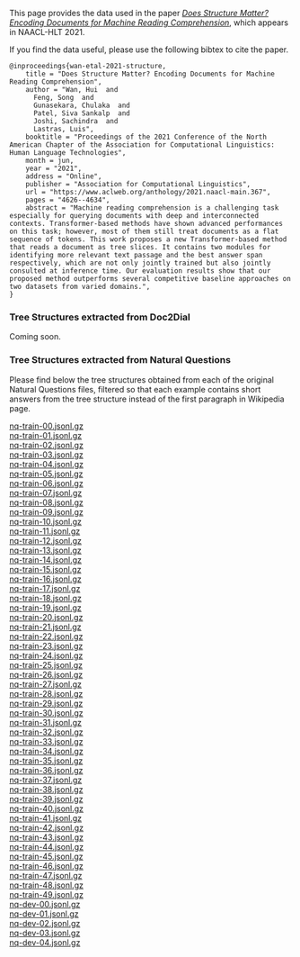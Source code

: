 
This page provides the data used in the paper *[Does Structure Matter? Encoding Documents for Machine Reading Comprehension](https://www.aclweb.org/anthology/2021.naacl-main.367.pdf)*, which appears in NAACL-HLT 2021.

If you find the data useful, please use the following bibtex to cite the paper.
```
@inproceedings{wan-etal-2021-structure,
    title = "Does Structure Matter? Encoding Documents for Machine Reading Comprehension",
    author = "Wan, Hui  and
      Feng, Song  and
      Gunasekara, Chulaka  and
      Patel, Siva Sankalp  and
      Joshi, Sachindra  and
      Lastras, Luis",
    booktitle = "Proceedings of the 2021 Conference of the North American Chapter of the Association for Computational Linguistics: Human Language Technologies",
    month = jun,
    year = "2021",
    address = "Online",
    publisher = "Association for Computational Linguistics",
    url = "https://www.aclweb.org/anthology/2021.naacl-main.367",
    pages = "4626--4634",
    abstract = "Machine reading comprehension is a challenging task especially for querying documents with deep and interconnected contexts. Transformer-based methods have shown advanced performances on this task; however, most of them still treat documents as a flat sequence of tokens. This work proposes a new Transformer-based method that reads a document as tree slices. It contains two modules for identifying more relevant text passage and the best answer span respectively, which are not only jointly trained but also jointly consulted at inference time. Our evaluation results show that our proposed method outperforms several competitive baseline approaches on two datasets from varied domains.",
}
```


### Tree Structures extracted from Doc2Dial
Coming soon.

### Tree Structures extracted from Natural Questions
Please find below the tree structures obtained from each of the original Natural Questions files, filtered so that each example contains short answers from the tree structure instead of the first paragraph in Wikipedia page.

[nq-train-00.jsonl.gz](http://html2struct.github.io/nq_files/nq-train-00.jsonl.gz) \
[nq-train-01.jsonl.gz](http://html2struct.github.io/nq_files/nq-train-01.jsonl.gz) \
[nq-train-02.jsonl.gz](http://html2struct.github.io/nq_files/nq-train-02.jsonl.gz) \
[nq-train-03.jsonl.gz](http://html2struct.github.io/nq_files/nq-train-03.jsonl.gz) \
[nq-train-04.jsonl.gz](http://html2struct.github.io/nq_files/nq-train-04.jsonl.gz) \
[nq-train-05.jsonl.gz](http://html2struct.github.io/nq_files/nq-train-05.jsonl.gz) \
[nq-train-06.jsonl.gz](http://html2struct.github.io/nq_files/nq-train-06.jsonl.gz) \
[nq-train-07.jsonl.gz](http://html2struct.github.io/nq_files/nq-train-07.jsonl.gz) \
[nq-train-08.jsonl.gz](http://html2struct.github.io/nq_files/nq-train-08.jsonl.gz) \
[nq-train-09.jsonl.gz](http://html2struct.github.io/nq_files/nq-train-09.jsonl.gz) \
[nq-train-10.jsonl.gz](http://html2struct.github.io/nq_files/nq-train-10.jsonl.gz) \
[nq-train-11.jsonl.gz](http://html2struct.github.io/nq_files/nq-train-11.jsonl.gz) \
[nq-train-12.jsonl.gz](http://html2struct.github.io/nq_files/nq-train-12.jsonl.gz) \
[nq-train-13.jsonl.gz](http://html2struct.github.io/nq_files/nq-train-13.jsonl.gz) \
[nq-train-14.jsonl.gz](http://html2struct.github.io/nq_files/nq-train-14.jsonl.gz) \
[nq-train-15.jsonl.gz](http://html2struct.github.io/nq_files/nq-train-15.jsonl.gz) \
[nq-train-16.jsonl.gz](http://html2struct.github.io/nq_files/nq-train-16.jsonl.gz) \
[nq-train-17.jsonl.gz](http://html2struct.github.io/nq_files/nq-train-17.jsonl.gz) \
[nq-train-18.jsonl.gz](http://html2struct.github.io/nq_files/nq-train-18.jsonl.gz) \
[nq-train-19.jsonl.gz](http://html2struct.github.io/nq_files/nq-train-19.jsonl.gz) \
[nq-train-20.jsonl.gz](http://html2struct.github.io/nq_files/nq-train-20.jsonl.gz) \
[nq-train-21.jsonl.gz](http://html2struct.github.io/nq_files/nq-train-21.jsonl.gz) \
[nq-train-22.jsonl.gz](http://html2struct.github.io/nq_files/nq-train-22.jsonl.gz) \
[nq-train-23.jsonl.gz](http://html2struct.github.io/nq_files/nq-train-23.jsonl.gz) \
[nq-train-24.jsonl.gz](http://html2struct.github.io/nq_files/nq-train-24.jsonl.gz) \
[nq-train-25.jsonl.gz](http://html2struct.github.io/nq_files/nq-train-25.jsonl.gz) \
[nq-train-26.jsonl.gz](http://html2struct.github.io/nq_files/nq-train-26.jsonl.gz) \
[nq-train-27.jsonl.gz](http://html2struct.github.io/nq_files/nq-train-27.jsonl.gz) \
[nq-train-28.jsonl.gz](http://html2struct.github.io/nq_files/nq-train-28.jsonl.gz) \
[nq-train-29.jsonl.gz](http://html2struct.github.io/nq_files/nq-train-29.jsonl.gz) \
[nq-train-30.jsonl.gz](http://html2struct.github.io/nq_files/nq-train-30.jsonl.gz) \
[nq-train-31.jsonl.gz](http://html2struct.github.io/nq_files/nq-train-31.jsonl.gz) \
[nq-train-32.jsonl.gz](http://html2struct.github.io/nq_files/nq-train-32.jsonl.gz) \
[nq-train-33.jsonl.gz](http://html2struct.github.io/nq_files/nq-train-33.jsonl.gz) \
[nq-train-34.jsonl.gz](http://html2struct.github.io/nq_files/nq-train-34.jsonl.gz) \
[nq-train-35.jsonl.gz](http://html2struct.github.io/nq_files/nq-train-35.jsonl.gz) \
[nq-train-36.jsonl.gz](http://html2struct.github.io/nq_files/nq-train-36.jsonl.gz) \
[nq-train-37.jsonl.gz](http://html2struct.github.io/nq_files/nq-train-37.jsonl.gz) \
[nq-train-38.jsonl.gz](http://html2struct.github.io/nq_files/nq-train-38.jsonl.gz) \
[nq-train-39.jsonl.gz](http://html2struct.github.io/nq_files/nq-train-39.jsonl.gz) \
[nq-train-40.jsonl.gz](http://html2struct.github.io/nq_files/nq-train-40.jsonl.gz) \
[nq-train-41.jsonl.gz](http://html2struct.github.io/nq_files/nq-train-41.jsonl.gz) \
[nq-train-42.jsonl.gz](http://html2struct.github.io/nq_files/nq-train-42.jsonl.gz) \
[nq-train-43.jsonl.gz](http://html2struct.github.io/nq_files/nq-train-43.jsonl.gz) \
[nq-train-44.jsonl.gz](http://html2struct.github.io/nq_files/nq-train-44.jsonl.gz) \
[nq-train-45.jsonl.gz](http://html2struct.github.io/nq_files/nq-train-45.jsonl.gz) \
[nq-train-46.jsonl.gz](http://html2struct.github.io/nq_files/nq-train-46.jsonl.gz) \
[nq-train-47.jsonl.gz](http://html2struct.github.io/nq_files/nq-train-47.jsonl.gz) \
[nq-train-48.jsonl.gz](http://html2struct.github.io/nq_files/nq-train-48.jsonl.gz) \
[nq-train-49.jsonl.gz](http://html2struct.github.io/nq_files/nq-train-49.jsonl.gz) \
[nq-dev-00.jsonl.gz](http://html2struct.github.io/nq_files/nq-dev-00.jsonl.gz) \
[nq-dev-01.jsonl.gz](http://html2struct.github.io/nq_files/nq-dev-01.jsonl.gz) \
[nq-dev-02.jsonl.gz](http://html2struct.github.io/nq_files/nq-dev-02.jsonl.gz) \
[nq-dev-03.jsonl.gz](http://html2struct.github.io/nq_files/nq-dev-03.jsonl.gz) \
[nq-dev-04.jsonl.gz](http://html2struct.github.io/nq_files/nq-dev-04.jsonl.gz) 



